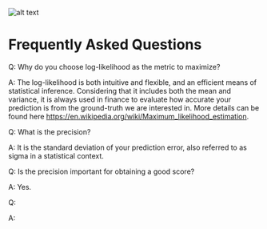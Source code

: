 ![alt text](https://raw.githubusercontent.com/RoarData/stanford-faq/master/media/roar-logo.png "ROAR")

# Frequently Asked Questions
Q: Why do you choose log-likelihood as the metric to maximize?

A: The log-likelihood is both intuitive and flexible, and an efficient means of statistical inference. Considering that it includes both the mean and variance, it is always used in finance to evaluate how accurate your prediction is from the ground-truth we are interested in. More details can be found here https://en.wikipedia.org/wiki/Maximum_likelihood_estimation.

Q: What is the precision?

A: It is the standard deviation of your prediction error, also referred to as sigma in a statistical context.

Q: Is the precision important for obtaining a good score?

A: Yes.

Q: 

A:
